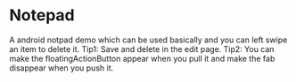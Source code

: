# Notepad
A android notpad demo which can be used basically and you can left swipe an item to delete it.
Tip1: Save and delete in the edit page.
Tip2: You can make the floatingActionButton appear when you pull it and make the fab disappear when you push it.
